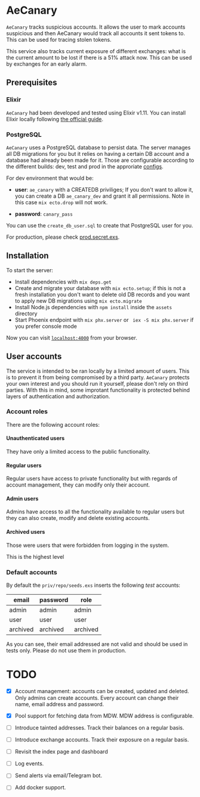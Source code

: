 # AeCanary

`AeCanary` tracks suspicious accounts. It allows the user to mark accounts
suspicious and then AeCanary would track all accounts it sent tokens to. This
can be used for tracing stolen tokens.

This service also tracks current exposure of different exchanges: what is the
current amount to be lost if there is a 51% attack now. This can be used by
exchanges for an early alarm.


## Prerequisites

### Elixir

`AeCanary` had been developed and tested using Elixir v1.11. You can install
Elixir locally following [the official
guide](https://elixir-lang.org/install.html).

### PostgreSQL
`AeCanary` uses a PostgreSQL database to persist data. The server manages all
DB migrations for you but it relies on having a certain DB account and
a database had already been made for it. Those are configurable according to
the different builds: dev, test and prod in the approriate
[configs](config/).

For dev environment that would be:

* **user**: `ae_canary` with a CREATEDB priviliges; If you don't want to allow
  it, you can create a DB `ae_canary_dev` and grant it all permissions. Note
  in this case `mix ecto.drop` will not work.

* **password**: `canary_pass`

You can use the `create_db_user.sql` to create that PostgreSQL user for you.

For production, please check [prod.secret.exs](config/prod.secret.exs).


## Installation
To start the server:

  * Install dependencies with `mix deps.get`
  * Create and migrate your database with `mix ecto.setup`; if this is not a
    fresh installation you don't want to delete old DB records and you want to
    apply new DB migrations using `mix ecto.migrate`
  * Install Node.js dependencies with `npm install` inside the `assets` directory
  * Start Phoenix endpoint with `mix phx.server` or ` iex -S mix phx.server`
    if you prefer console mode

Now you can visit [`localhost:4000`](http://localhost:4000) from your browser.

## User accounts

The service is intended to be ran locally by a limited amount of users. This
is to prevent it from being compromised by a third party. `AeCanary` protects
your own interest and you should run it yourself, please don't rely on third
parties. With this in mind, some improtant functionality is protected behind
layers of authentication and authorization.

### Account roles

There are the following account roles:

#### Unauthenticated users

They have only a limited access to the public functionality.


#### Regular users

Regular users have access to private functionality but with regards of account
management, they can modify only their account.

#### Admin users

Admins have access to all the functionality available to regular users but
they can also create, modify and delete existing accounts.

#### Archived users

Those were users that were forbidden from logging in the system.

This is the highest level

### Default accounts

By default the `priv/repo/seeds.exs` inserts the following *test* accounts:

| email | password | role |
|---|---|---|
| admin | admin | admin |
| user | user | user |
| archived | archived | archived |

As you can see, their email addressed are not valid and should be used in
tests only. Please do not use them in production.

# TODO

- [x] Account management: accounts can be created, updated and deleted. Only
  admins can create accounts. Every account can change their name, email
  address and password.

- [x] Pool support for fetching data from MDW. MDW address is configurable.

- [ ] Introduce tainted addresses. Track their balances on a regular basis.

- [ ] Introduce exchange accounts. Track their exposure on a regular basis.

- [ ] Revisit the index page and dashboard

- [ ] Log events.

- [ ] Send alerts via email/Telegram bot.

- [ ] Add docker support.

